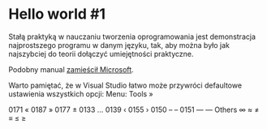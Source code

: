 # Hello world #1

Stałą praktyką w nauczaniu tworzenia oprogramowania jest demonstracja najprostszego programu w danym języku, tak, aby można było jak najszybciej do teorii dołączyć umiejętności praktyczne.

Podobny manual [zamieścił Microsoft](https://www.visualstudio.com/vs/support/#!articles/816-6458-hello-world-in-c-using-visual-studio-2015).

Warto pamiętać, że w Visual Studio łatwo może przywróci defaultowe ustawienia wszystkich opcji:
Menu: Tools » 

0171 «
0187 »
0177 ±
0133 …
0139 ‹
0155 ›
0150 – &ndash;
0151 — &mdash;
Others ∞ ≈ ≠ ≡ ≤ ≥